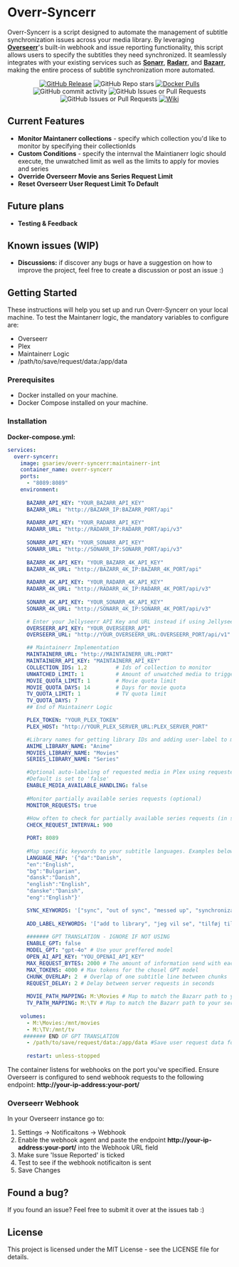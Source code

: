 # Overr-Syncerr

Overr-Syncerr is a script designed to automate the management of subtitle synchronization issues across your media library. By leveraging **[Overseerr](https://overseerr.dev)**'s built-in webhook and issue reporting functionality, this script allows users to specify the subtitles they need synchronized. It seamlessly integrates with your existing services such as **[Sonarr](https://sonarr.tv/)**, **[Radarr](https://radarr.video/)**, and **[Bazarr](https://www.bazarr.media)**, making the entire process of subtitle synchronization more automated.

<p align="center" >
  <a href="https://github.com/gssariev/overr-syncerr/releases"><img alt="GitHub Release" src="https://img.shields.io/github/v/release/gssariev/overr-syncerr?style=flat&logo=github&logoColor=white&label=Latest%20Release"></a>
  <picture><img alt="GitHub Repo stars" src="https://img.shields.io/github/stars/gssariev/overr-syncerr?style=flat&logo=github&logoColor=white&label=Stars"></picture>
  <a href="https://hub.docker.com/r/gsariev/overr-syncerr"><img alt="Docker Pulls" src="https://img.shields.io/docker/pulls/gsariev/overr-syncerr?style=flat&logo=docker&logoColor=white&label=Docker%20Pulls"></a>
  <picture><img alt="GitHub commit activity" src="https://img.shields.io/github/commit-activity/m/gssariev/overr-syncerr?style=flat&logo=github&logoColor=white&label=Commits"></picture>
  <picture><img alt="GitHub Issues or Pull Requests" src="https://img.shields.io/github/issues-closed/gssariev/overr-syncerr?style=flat&logo=github&logoColor=white"></picture>
  <picture><img alt="GitHub Issues or Pull Requests" src="https://img.shields.io/github/issues/gssariev/overr-syncerr?style=flat&logo=github&logoColor=white"></picture>
  <a href="https://github.com/gssariev/overr-syncerr/wiki"><img alt="Wiki" src="https://img.shields.io/badge/docs-wiki-forestgreen"></a>
</p>


## Current Features

- **Monitor Maintanerr collections** - specify which collection you'd like to monitor by specifying their collectionIds
- **Custom Conditions** - specify the internval the Maintianerr logic should execute, the unwatched limit as well as the limits to apply for movies and series
- **Override Overseerr Movie ans Series Request Limit**
- **Reset Overseerr User Request Limit To Default**
  
## Future plans

- **Testing & Feedback**
  

## Known issues (WIP)

- **Discussions:** if discover any bugs or have a suggestion on how to improve the project, feel free to create a discussion or post an issue :)

## Getting Started

These instructions will help you set up and run Overr-Syncerr on your local machine. To test the Maintanerr logic, the mandatory variables to configure are:
- Overseerr
- Plex
- Maintainerr Logic
- /path/to/save/request/data:/app/data 

### Prerequisites

- Docker installed on your machine.
- Docker Compose installed on your machine.

### Installation

**Docker-compose.yml:**
```yaml
services:
  overr-syncerr:
    image: gsariev/overr-syncerr:maintainerr-int
    container_name: overr-syncerr
    ports:
      - "8089:8089"
    environment:
    
      BAZARR_API_KEY: "YOUR_BAZARR_API_KEY"
      BAZARR_URL: "http://BAZARR_IP:BAZARR_PORT/api"
      
      RADARR_API_KEY: "YOUR_RADARR_API_KEY"
      RADARR_URL: "http://RADARR_IP:RADARR_PORT/api/v3"
      
      SONARR_API_KEY: "YOUR_SONARR_API_KEY"
      SONARR_URL: "http://SONARR_IP:SONARR_PORT/api/v3"
      
      BAZARR_4K_API_KEY: "YOUR_BAZARR_4K_API_KEY"
      BAZARR_4K_URL: "http://BAZARR_4K_IP:BAZARR_4K_PORT/api"
      
      RADARR_4K_API_KEY: "YOUR_RADARR_4K_API_KEY"
      RADARR_4K_URL: "http://RADARR_4K_IP:RADARR_4K_PORT/api/v3"
      
      SONARR_4K_API_KEY: "YOUR_SONARR_4K_API_KEY"
      SONARR_4K_URL: "http://SONARR_4K_IP:SONARR_4K_PORT/api/v3"

      # Enter your Jellyseerr API Key and URL instead if using Jellyseerr
      OVERSEERR_API_KEY: "YOUR_OVERSEERR_API"
      OVERSEERR_URL: "http://YOUR_OVERSEERR_URL:OVERSEERR_PORT/api/v1"

      ## Maintainerr Implementation
      MAINTAINERR_URL: "http://MAINTAINERR_URL:PORT"
      MAINTAINERR_API_KEY: "MAINTAINERR_API_KEY"
      COLLECTION_IDS: 1,2         # Ids of collection to monitor
      UNWATCHED_LIMIT: 1          # Amount of unwatched media to trigger Overseerr request ovveride
      MOVIE_QUOTA_LIMIT: 1        # Movie quota limit
      MOVIE_QUOTA_DAYS: 14        # Days for movie quota
      TV_QUOTA_LIMIT: 1           # TV quota limit
      TV_QUOTA_DAYS: 7            
      ## End of Maintainerr Logic

      PLEX_TOKEN: "YOUR_PLEX_TOKEN"
      PLEX_HOST: "http://YOUR_PLEX_SERVER_URL:PLEX_SERVER_PORT"

      #Library names for getting library IDs and adding user-label to media. Example below:
      ANIME_LIBRARY_NAME: "Anime"
      MOVIES_LIBRARY_NAME: "Movies"
      SERIES_LIBRARY_NAME: "Series"

      #Optional auto-labeling of requested media in Plex using requester username
      #Default is set to 'false'
      ENABLE_MEDIA_AVAILABLE_HANDLING: false
      
      #Monitor partially available series requests (optional)
      MONITOR_REQUESTS: true
      
      #How often to check for partially available series requests (in seconds)
      CHECK_REQUEST_INTERVAL: 900

      PORT: 8089
      
      #Map specific keywords to your subtitle languages. Examples below:
      LANGUAGE_MAP: '{"da":"Danish",
      "en":"English",
      "bg":"Bulgarian",
      "dansk":"Danish",
      "english":"English",
      "danske":"Danish",
      "eng":"English"}'

      SYNC_KEYWORDS: '["sync", "out of sync", "messed up", "synchronization"]' # Replace with your actual sync keywords
      
      ADD_LABEL_KEYWORDS: '["add to library", "jeg vil se", "tilføj til bibliotek", "tilføj"]'
      
      ####### GPT TRANSLATION - IGNORE IF NOT USING
      ENABLE_GPT: false
      MODEL_GPT: "gpt-4o" # Use your preffered model
      OPEN_AI_API_KEY: "YOU_OPENAI_API_KEY"
      MAX_REQUEST_BYTES: 2000 # The amount of information send with each requests.
      MAX_TOKENS: 4000 # Max tokens for the chosel GPT model
      CHUNK_OVERLAP: 2  # Overlap of one subtitle line between chunks
      REQUEST_DELAY: 2 # Delay between server requests in seconds
      
      MOVIE_PATH_MAPPING: M:\Movies # Map to match the Bazarr path to your movies
      TV_PATH_MAPPING: M:\TV # Map to match the Bazarr path to your series 
      
    volumes:
      - M:\Movies:/mnt/movies
      - M:\TV:/mnt/tv
     ####### END OF GPT TRANSLATION
      - /path/to/save/request/data:/app/data #Save user request data for use with Maintainerr
      
      restart: unless-stopped

```
   

The container listens for webhooks on the port you've specified. Ensure Overseerr is configured to send webhook requests to the following endpoint: **http://your-ip-address:your-port/**

### Overseerr Webhook

In your Overseerr instance go to:

1. Settings -> Notificaitons -> Webhook
2. Enable the webhook agent and paste the endpoint **http://your-ip-address:your-port/** into the Webhook URL field
3. Make sure 'Issue Reported' is ticked
4. Test to see if the webhook notificaiton is sent
5. Save Changes


## Found a bug?

If you found an issue? Feel free to submit it over at the issues tab :)


## License
This project is licensed under the MIT License - see the LICENSE file for details.
